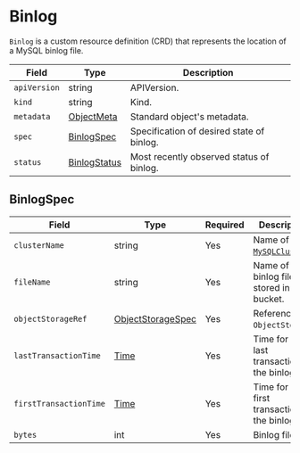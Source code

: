 # Binlog

`Binlog` is a custom resource definition (CRD) that represents
the location of a MySQL binlog file.

| Field        | Type                          | Description                               |
| ------------ | ----------------------------- | ----------------------------------------- |
| `apiVersion` | string                        | APIVersion.                               |
| `kind`       | string                        | Kind.                                     |
| `metadata`   | [ObjectMeta]                  | Standard object's metadata.               |
| `spec`       | [BinlogSpec](#BinlogSpec)     | Specification of desired state of binlog. |
| `status`     | [BinlogStatus](#BinlogStatus) | Most recently observed status of binlog.  |

## BinlogSpec

| Field                  | Type                                                         | Required | Description                                       |
| ---------------------- | ------------------------------------------------------------ | -------- | ------------------------------------------------- |
| `clusterName`          | string                                                       | Yes      | Name of [`MySQLCluster`](crd_mysql_cluster.md).   |
| `fileName`             | string                                                       | Yes      | Name of binlog file stored in bucket.             |
| `objectStorageRef`     | [ObjectStorageSpec](crd_object_storage.md#ObjectStorageSpec) | Yes      | Reference of `ObjectStorage`.                     |
| `lastTransactionTime`  | [Time]                                                       | Yes      | Time for the last transaction in the binlog file  |
| `firstTransactionTime` | [Time]                                                       | Yes      | Time for the first transaction in the binlog file |
| `bytes`                | int                                                          | Yes      | Binlog file size                                  |

[objectmeta]: https://kubernetes.io/docs/reference/generated/kubernetes-api/v1.17/#objectmeta-v1-meta
[time]: https://kubernetes.io/docs/reference/generated/kubernetes-api/v1.17/#time-v1-meta
